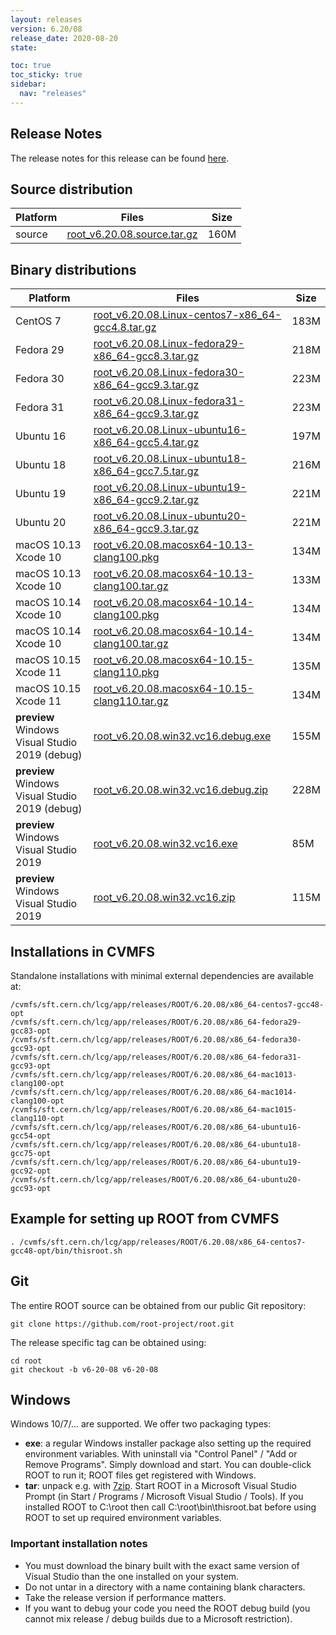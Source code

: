 ```yaml
---
layout: releases
version: 6.20/08
release_date: 2020-08-20
state:

toc: true
toc_sticky: true
sidebar:
  nav: "releases"
---
```



## Release Notes

The release notes for this release can be found [here](https://root.cern/doc/v620/release-notes.html#release-6.2008).

## Source distribution

| Platform       | Files | Size |
|-----------|-------|-----|
| source | [root_v6.20.08.source.tar.gz](https://root.cern/download/root_v6.20.08.source.tar.gz) | 160M |


## Binary distributions

| Platform       | Files | Size |
|-----------|-------|-----|
| CentOS 7 | [root_v6.20.08.Linux-centos7-x86_64-gcc4.8.tar.gz](https://root.cern/download/root_v6.20.08.Linux-centos7-x86_64-gcc4.8.tar.gz) | 183M |
| Fedora 29 | [root_v6.20.08.Linux-fedora29-x86_64-gcc8.3.tar.gz](https://root.cern/download/root_v6.20.08.Linux-fedora29-x86_64-gcc8.3.tar.gz) | 218M |
| Fedora 30 | [root_v6.20.08.Linux-fedora30-x86_64-gcc9.3.tar.gz](https://root.cern/download/root_v6.20.08.Linux-fedora30-x86_64-gcc9.3.tar.gz) | 223M |
| Fedora 31 | [root_v6.20.08.Linux-fedora31-x86_64-gcc9.3.tar.gz](https://root.cern/download/root_v6.20.08.Linux-fedora31-x86_64-gcc9.3.tar.gz) | 223M |
| Ubuntu 16 | [root_v6.20.08.Linux-ubuntu16-x86_64-gcc5.4.tar.gz](https://root.cern/download/root_v6.20.08.Linux-ubuntu16-x86_64-gcc5.4.tar.gz) | 197M |
| Ubuntu 18 | [root_v6.20.08.Linux-ubuntu18-x86_64-gcc7.5.tar.gz](https://root.cern/download/root_v6.20.08.Linux-ubuntu18-x86_64-gcc7.5.tar.gz) | 216M |
| Ubuntu 19 | [root_v6.20.08.Linux-ubuntu19-x86_64-gcc9.2.tar.gz](https://root.cern/download/root_v6.20.08.Linux-ubuntu19-x86_64-gcc9.2.tar.gz) | 221M |
| Ubuntu 20 | [root_v6.20.08.Linux-ubuntu20-x86_64-gcc9.3.tar.gz](https://root.cern/download/root_v6.20.08.Linux-ubuntu20-x86_64-gcc9.3.tar.gz) | 221M |
| macOS 10.13 Xcode 10 | [root_v6.20.08.macosx64-10.13-clang100.pkg](https://root.cern/download/root_v6.20.08.macosx64-10.13-clang100.pkg) | 134M |
| macOS 10.13 Xcode 10 | [root_v6.20.08.macosx64-10.13-clang100.tar.gz](https://root.cern/download/root_v6.20.08.macosx64-10.13-clang100.tar.gz) | 133M |
| macOS 10.14 Xcode 10 | [root_v6.20.08.macosx64-10.14-clang100.pkg](https://root.cern/download/root_v6.20.08.macosx64-10.14-clang100.pkg) | 134M |
| macOS 10.14 Xcode 10 | [root_v6.20.08.macosx64-10.14-clang100.tar.gz](https://root.cern/download/root_v6.20.08.macosx64-10.14-clang100.tar.gz) | 134M |
| macOS 10.15 Xcode 11 | [root_v6.20.08.macosx64-10.15-clang110.pkg](https://root.cern/download/root_v6.20.08.macosx64-10.15-clang110.pkg) | 135M |
| macOS 10.15 Xcode 11 | [root_v6.20.08.macosx64-10.15-clang110.tar.gz](https://root.cern/download/root_v6.20.08.macosx64-10.15-clang110.tar.gz) | 134M |
| **preview** Windows Visual Studio 2019 (debug) | [root_v6.20.08.win32.vc16.debug.exe](https://root.cern/download/root_v6.20.08.win32.vc16.debug.exe) | 155M |
| **preview** Windows Visual Studio 2019 (debug) | [root_v6.20.08.win32.vc16.debug.zip](https://root.cern/download/root_v6.20.08.win32.vc16.debug.zip) | 228M |
| **preview** Windows Visual Studio 2019 | [root_v6.20.08.win32.vc16.exe](https://root.cern/download/root_v6.20.08.win32.vc16.exe) |  85M |
| **preview** Windows Visual Studio 2019 | [root_v6.20.08.win32.vc16.zip](https://root.cern/download/root_v6.20.08.win32.vc16.zip) | 115M |

## Installations in CVMFS

Standalone installations with minimal external dependencies are available at:
~~~
/cvmfs/sft.cern.ch/lcg/app/releases/ROOT/6.20.08/x86_64-centos7-gcc48-opt
/cvmfs/sft.cern.ch/lcg/app/releases/ROOT/6.20.08/x86_64-fedora29-gcc83-opt
/cvmfs/sft.cern.ch/lcg/app/releases/ROOT/6.20.08/x86_64-fedora30-gcc93-opt
/cvmfs/sft.cern.ch/lcg/app/releases/ROOT/6.20.08/x86_64-fedora31-gcc93-opt
/cvmfs/sft.cern.ch/lcg/app/releases/ROOT/6.20.08/x86_64-mac1013-clang100-opt
/cvmfs/sft.cern.ch/lcg/app/releases/ROOT/6.20.08/x86_64-mac1014-clang100-opt
/cvmfs/sft.cern.ch/lcg/app/releases/ROOT/6.20.08/x86_64-mac1015-clang110-opt
/cvmfs/sft.cern.ch/lcg/app/releases/ROOT/6.20.08/x86_64-ubuntu16-gcc54-opt
/cvmfs/sft.cern.ch/lcg/app/releases/ROOT/6.20.08/x86_64-ubuntu18-gcc75-opt
/cvmfs/sft.cern.ch/lcg/app/releases/ROOT/6.20.08/x86_64-ubuntu19-gcc92-opt
/cvmfs/sft.cern.ch/lcg/app/releases/ROOT/6.20.08/x86_64-ubuntu20-gcc93-opt
~~~


## Example for setting up ROOT from CVMFS

~~~
. /cvmfs/sft.cern.ch/lcg/app/releases/ROOT/6.20.08/x86_64-centos7-gcc48-opt/bin/thisroot.sh
~~~

## Git

The entire ROOT source can be obtained from our public Git repository:

~~~
git clone https://github.com/root-project/root.git
~~~
The release specific tag can be obtained using:
~~~
cd root
git checkout -b v6-20-08 v6-20-08
~~~


## Windows

Windows 10/7/... are supported. We offer two packaging types:

 * **exe**: a regular Windows installer package also setting up the required environment variables. With uninstall via "Control Panel" / "Add or Remove Programs". Simply download and start. You can double-click ROOT to run it; ROOT files get registered with Windows.
 * **tar**: unpack e.g. with [7zip](https://www.7-zip.org). Start ROOT in a Microsoft Visual Studio Prompt (in Start / Programs / Microsoft Visual Studio / Tools). If you installed ROOT to C:\root then call C:\root\bin\thisroot.bat before using ROOT to set up required environment variables.

### Important installation notes

 * You must download the binary built with the exact same version of Visual Studio than the one installed on your system.
 * Do not untar in a directory with a name containing blank characters.
 * Take the release version if performance matters.
 * If you want to debug your code you need the ROOT debug build (you cannot mix release / debug builds due to a Microsoft restriction).
